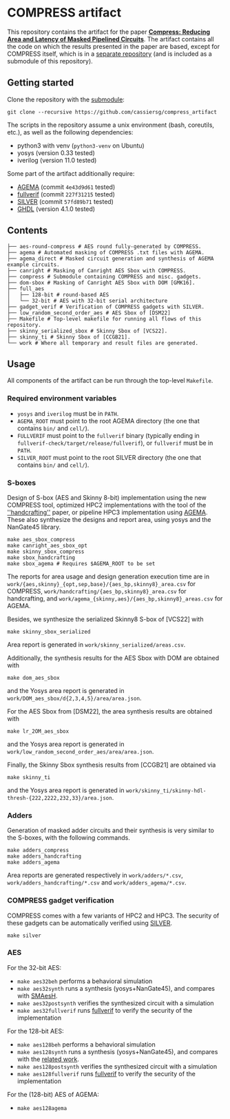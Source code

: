 # COMPRESS artifact

This repository contains the artifact for the paper [**Compress: Reducing Area
and Latency of Masked Pipelined Circuits**](https://eprint.iacr.org/2023/1600).
The artifact contains all the code on which the results presented in the paper
are based, except for COMPRESS itself, which is in a [separate
repository](https://github.com/cassiersg/compress) (and is included as a
submodule of this repository).

## Getting started

Clone the repository with the [submodule](https://git-scm.com/book/en/v2/Git-Tools-Submodules):
```
git clone --recursive https://github.com/cassiersg/compress_artifact
```

The scripts in the repository assume a unix environment (bash, coreutils, etc.), as well as the following dependencies:

- python3 with venv (`python3-venv` on Ubuntu)
- yosys (version 0.33 tested)
- iverilog (version 11.0 tested)

Some part of the artifact additionally require:
- [AGEMA](https://github.com/Chair-for-Security-Engineering/AGEMA) (commit `4e43d9d61` tested)
- [fullverif](https://github.com/cassiersg/fullverif) (commit `227f31215` tested)
- [SILVER](https://github.com/Chair-for-Security-Engineering/SILVER) (commit `57fd89b71` tested)
- [GHDL](https://github.com/ghdl/ghdl) (version 4.1.0 tested)

## Contents

```
├── aes-round-compress # AES round fully-generated by COMPRESS.
├── agema # Automated masking of COMPRESS .txt files with AGEMA.
├── agema_direct # Masked circuit generation and synthesis of AGEMA example circuits.
├── canright # Masking of Canright AES Sbox with COMPRESS.
├── compress # Submodule containing COMPRESS and misc. gadgets.
├── dom-sbox # Masking of Canright AES Sbox with DOM [GMK16]. 
├── full_aes
│   ├── 128-bit # round-based AES
│   └── 32-bit # AES with 32-bit serial architecture
├── gadget_verif # Verification of COMPRESS gadgets with SILVER.
├── low_random_second_order_aes # AES Sbox of [DSM22]
├── Makefile # Top-level makefile for running all flows of this repository.
├── skinny_serialized_sbox # Skinny Sbox of [VCS22].
├── skinny_ti # Skinny Sbox of [CCGB21].
└── work # Where all temporary and result files are generated.
```

## Usage

All components of the artifact can be run through the top-level `Makefile`.

### Required environment variables

- `yosys` and `iverilog` must be in `PATH`.
- `AGEMA_ROOT` must point to the root AGEMA directory (the one that contains `bin/` and `cell/`).
- `FULLVERIF` must point to the `fullverif` binary (typically ending in `fullverif-check/target/release/fullverif`), or `fullverif` must be in `PATH`.
- `SILVER_ROOT` must point to the root SILVER directory (the one that contains `bin/` and `cell/`).

### S-boxes

Design of S-box (AES and Skinny 8-bit) implementation using the new COMPRESS
tool, optimized HPC2 implementations with the tool of the
[''handcrafting''](https://eprint.iacr.org/2022/252) paper, or pipeline HPC3
implementation using
[AGEMA](https://github.com/Chair-for-Security-Engineering/AGEMA).
These also synthesize the designs and report area, using yosys and
the NanGate45 library.
```
make aes_sbox_compress
make canright_aes_sbox_opt
make skinny_sbox_compress
make sbox_handcrafting
make sbox_agema # Requires $AGEMA_ROOT to be set
```
The reports for area usage and design generation execution time are in 
`work/{aes,skinny}_{opt,sep,base}/{aes_bp,skinny8}_area.csv` for COMPRESS,
`work/handcrafting/{aes_bp,skinny8}_area.csv` for handcrafting, and
`work/agema_{skinny,aes}/{aes_bp,skinny8}_areas.csv` for AGEMA.

Besides, we synthesize the serialized Skinny8 S-box of [VCS22] with
```
make skinny_sbox_serialized
```
Area report is generated in `work/skinny_serialized/areas.csv`.

Additionally, the synthesis results for the AES Sbox with DOM are obtained with
```
make dom_aes_sbox
```
and the Yosys area report is generated in `work/DOM_aes_sbox/d{2,3,4,5}/area/area.json`.

For the AES Sbox from [DSM22], the area synthesis results are obtained with 
```
make lr_2OM_aes_sbox
```
and the Yosys area report is generated in `work/low_random_second_order_aes/area/area.json`.

Finally, the Skinny Sbox synthesis results from [CCGB21] are obtained via
```
make skinny_ti
```
and the Yosys area report is generated in `work/skinny_ti/skinny-hdl-thresh-{222,2222,232,33}/area.json`.

### Adders

Generation of masked adder circuits and their synthesis is very similar to the
S-boxes, with the following commands.
```
make adders_compress
make adders_handcrafting
make adders_agema
```
Area reports are generated respectively in `work/adders/*.csv`,
`work/adders_handcrafting/*.csv` and `work/adders_agema/*.csv`.

### COMPRESS gadget verification

COMPRESS comes with a few variants of HPC2 and HPC3.
The security of these gadgets can be automatically verified using
[SILVER](https://github.com/chair-for-Security-Engineering/silver).
```
make silver
```

### AES

For the 32-bit AES:

- `make aes32beh` performs a behavioral simulation
- `make aes32synth` runs a synthesis (yosys+NanGate45), and compares with [SMAesH](https://github.com/SIMPLE-Crypto/SMAesH).
- `make aes32postsynth` verifies the synthesized circuit with a simulation
- `make aes32fullverif` runs [fullverif](https://github.com/cassiersg/fullverif) to verify the security of the implementation

For the 128-bit AES:
- `make aes128beh` performs a behavioral simulation
- `make aes128synth` runs a synthesis (yosys+NanGate45), and compares with the [related work](https://eprint.iacr.org/2022/252).
- `make aes128postsynth` verifies the synthesized circuit with a simulation
- `make aes128fullverif` runs [fullverif](https://github.com/cassiersg/fullverif) to verify the security of the implementation

For the (128-bit) AES of AGEMA:
- `make aes128agema`
